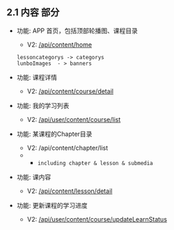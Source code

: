 ## 2.1 内容 部分

- 功能: APP 首页，包括顶部轮播图、课程目录
  - V2: [/api/content/home](./home.md)
  ```
  lessoncategorys -> categorys
  lunboImages  - > banners
  ```


- 功能: 课程详情
  - V2: [/api/content/course/detail](./course_detail.md)
  

- 功能: 我的学习列表
  - V2: [/api/user/content/course/list](./course_mylist.md)
  
- 功能: 某课程的Chapter目录
  - V2:  /api/content/chapter/list 
  - - `including chapter & lesson & submedia`


- 功能: 课内容
  - V2: [/api/content/lesson/detail](./lessin_detail.md)

- 功能: 更新课程的学习进度
  - V2: [/api/user/content/course/updateLearnStatus](./update_learn_status.md)
